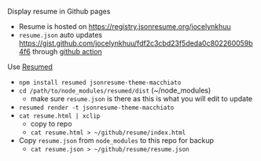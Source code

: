 Display resume in Github pages
- Resume is hosted on https://registry.jsonresume.org/jocelynkhuu
- `resume.json` auto updates https://gist.github.com/jocelynkhuu/fdf2c3cbd23f5deda0c802260059b4f6 through [github action](https://github.com/thomasdavis/resume)

Use [Resumed](https://github.com/rbardini/resumed)
- `npm install resumed jsonresume-theme-macchiato`
- `cd /path/to/node_modules/resumed/dist` (~/node_modules)
  - make sure `resume.json` is there as this is what you will edit to update
- `resumed render -t jsonresume-theme-macchiato`
- `cat resume.html | xclip`
  - copy to repo
  - `cat resume.html > ~/github/resume/index.html` 
- Copy `resume.json` from `node_modules` to this repo for backup
  - `cat resume.json > ~/github/resume/resume.json`
